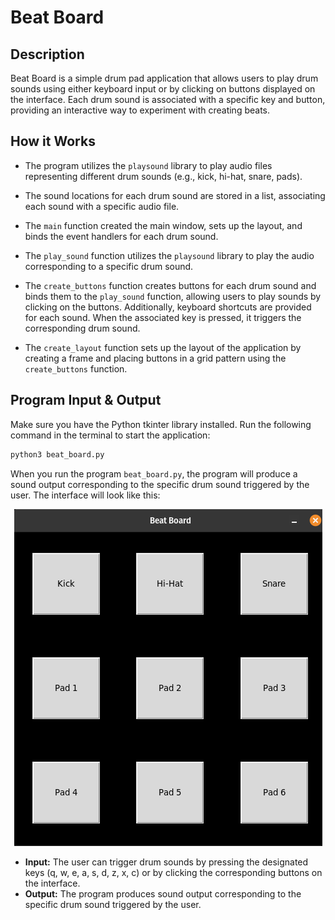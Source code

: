 # Beat Board

## Description

Beat Board is a simple drum pad application that allows users to play drum sounds using either keyboard input or by clicking on buttons displayed on the interface. Each drum sound is associated with a specific key and button, providing an interactive way to experiment with creating beats.

## How it Works

- The program utilizes the <code>playsound</code> library to play audio files representing different drum sounds (e.g., kick, hi-hat, snare, pads). 

- The sound locations for each drum sound are stored in a list, associating each sound with a specific audio file.

- The <code>main</code> function created the main window, sets up the layout, and binds the event handlers for each drum sound.

- The <code>play_sound</code> function utilizes the <code>playsound</code> library to play the audio corresponding to a specific drum sound.

- The <code>create_buttons</code> function creates buttons for each drum sound and binds them to the <code>play_sound</code> function, allowing users to play sounds by clicking on the buttons. Additionally, keyboard shortcuts are provided for each sound. When the associated key is pressed, it triggers the corresponding drum sound.

- The <code>create_layout</code> function sets up the layout of the application by creating a frame and placing buttons in a grid pattern using the <code>create_buttons</code> function.


## Program Input & Output

Make sure you have the Python tkinter library installed. Run the following command in the terminal to start the application:
```bash
python3 beat_board.py
```

When you run the program `beat_board.py`, the program will produce a sound output corresponding to the specific drum sound triggered by the user. The interface will look like this:

<p align="center">
  <img src="output/beat-board-output.png" alt='Beat Board Output'>
</p>

- <strong>Input:</strong> The user can trigger drum sounds by pressing the designated keys (q, w, e, a, s, d, z, x, c) or by clicking the corresponding buttons on the interface.
- <strong>Output:</strong> The program produces sound output corresponding to the specific drum sound triggered by the user.